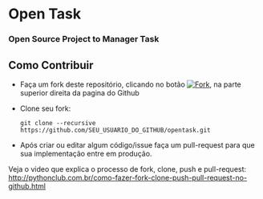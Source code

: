 # Open Task   
### Open Source Project to Manager Task   

Como Contribuir
---------------

* Faça um fork deste repositório, clicando no botão [![Fork][0]][1], na parte superior direita da pagina do Github
* Clone seu fork:

    ``git clone --recursive https://github.com/SEU_USUARIO_DO_GITHUB/opentask.git``

* Após criar ou editar algum código/issue faça um pull-request para que sua implementação entre em produção.

Veja o video que explica o processo de fork, clone, push e pull-request:
http://pythonclub.com.br/como-fazer-fork-clone-push-pull-request-no-github.html


[0]: https://github.com/fabianogoes/controleaula/blob/master/src/main/webapp/WEB-INF/static/img/github-fork-btn.png
[1]: https://github.com/fabianogoes/opentask/fork
